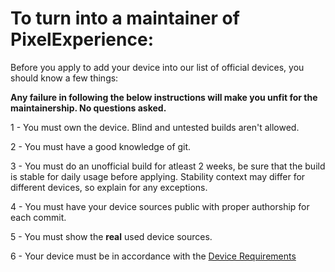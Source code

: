 # To turn into a maintainer of PixelExperience:

Before you apply to add your device into our list of official devices, you should know a few things:

**Any failure in following the below instructions will make you unfit for the maintainership. No questions asked.**

1 - You must own the device. Blind and untested builds aren't allowed.

2 - You must have a good knowledge of git.

3 - You must do an unofficial build for atleast 2 weeks,  be sure that the build is stable for daily usage before applying. Stability context may differ for different devices, so explain for any exceptions.

4 - You must have your device sources public with proper authorship for each commit.

5 - You must show the **real** used device sources.

6 - Your device must be in accordance with the [Device Requirements](https://github.com/PixelExperience/docs/blob/master/device_requirements.md)
